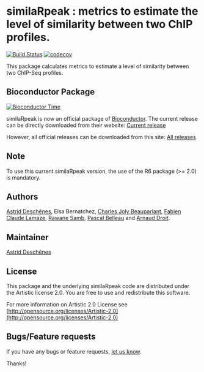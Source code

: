 similaRpeak : metrics to estimate the level of similarity between two ChIP profiles.
=====================

[![Build Status](https://travis-ci.org/adeschen/similaRpeak.svg?branch=master)](https://travis-ci.org/adeschen/similaRpeak)
[![codecov](https://codecov.io/gh/adeschen/similaRpeak/branch/master/graph/badge.svg)](https://codecov.io/gh/adeschen/similaRpeak)

This package calculates metrics to estimate a level of similarity between two 
ChIP-Seq profiles.

## Bioconductor Package ##

[![Bioconductor Time](http://bioconductor.org/shields/years-in-bioc/similaRpeak.svg)](http://bioconductor.org/packages/release/bioc/html/similaRpeak.html "Bioconductor status")

similaRpeak is now an official package of [Bioconductor](http://bioconductor.org/). The current release can be directly downloaded from their website:
[Current release](http://bioconductor.org/packages/release/bioc/html/similaRpeak.html)

However, all official releases can be downloaded from this site:
[All releases](https://github.com/adeschen/similaRpeak/releases)


## Note ##

To use this current similaRpeak version, the use of the R6 package (>= 2.0) is mandatory.


## Authors ##

[Astrid Desch&ecirc;nes](http://ca.linkedin.com/in/astriddeschenes "Astrid Desch&ecirc;nes"), 
Elsa Bernatchez, 
[Charles Joly Beauparlant](http://ca.linkedin.com/pub/charles-joly-beauparlant/89/491/3b3 "Charles Joly Beauparlant"), 
[Fabien Claude Lamaze](http://ca.linkedin.com/in/fabienlamaze/en "Fabien Claude Lamaze"), 
[Rawane Samb](http://ca.linkedin.com/in/rawanesamb "Rawane Samb"), 
[Pascal Belleau](http://ca.linkedin.com/in/pascalbelleau "Pascal Belleau") 
and [Arnaud Droit](http://ca.linkedin.com/in/drarnaud "Arnaud Droit").

## Maintainer ##

[Astrid Desch&ecirc;nes](http://ca.linkedin.com/in/astriddeschenes "Astrid Desch&ecirc;nes")

## License ##

This package and the underlying similaRpeak code are distributed under the 
Artistic license 2.0. You are free to use and redistribute this software. 

For more information on Artistic 2.0 License see
[http://opensource.org/licenses/Artistic-2.0](http://opensource.org/licenses/Artistic-2.0)

## Bugs/Feature requests ##

If you have any bugs or feature requests, 
[let us know](https://github.com/adeschen/similaRpeak/issues). 

Thanks!

